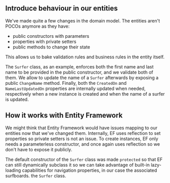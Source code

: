 ## Introduce behaviour in our entities

We've made quite a few changes in the domain model.
The entities aren't POCOs anymore as they have:

 - public constructors with parameters
 - properties with private setters
 - public methods to change their state

This allows us to bake validation rules and business rules in the entity itself.

The `Surfer` class, as an example, enforces both the first name and last name to be provided in the public constructor, and we validate both of them.
We allow to update the name of a `Surfer` afterwards by exposing a public `ChangeName` method.
Finally, both the `CreatedOn` and `NameLastUpdatedOn` properties are internally updated when needed, respectively when a new instance is created and when the name of a surfer is updated.

## How it works with Entity Framework

We might think that Entity Framework would have issues mapping to our entities now that we've changed them.
Internally, EF uses reflection to set properties so private setters is not an issue.
To create instances, EF only needs a parameterless constructor, and once again uses reflection so we don't have to expose it publicly.

The default constructor of the `Surfer` class was made `protected` so that EF can still dynamically subclass it so we can take advantage of built-in lazy-loading capabilities for navigation properties, in our case the associated surfboards. the `Surfer` class.



















